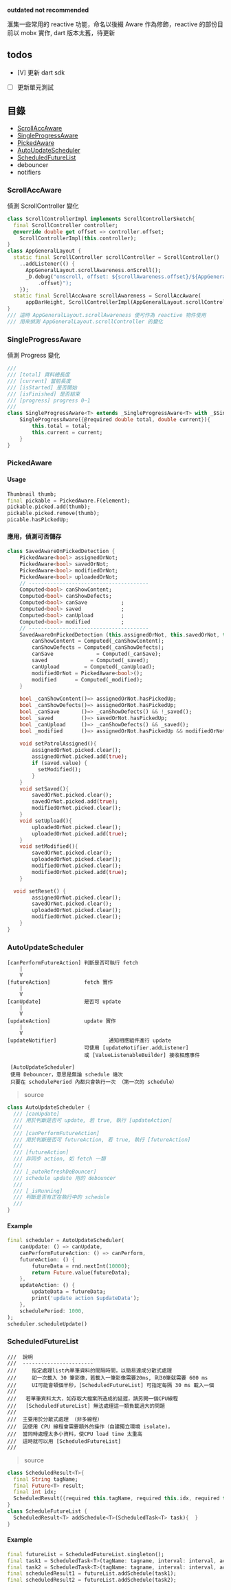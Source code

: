 __outdated not recommended__

滙集一些常用的 reactive 功能，命名以後綴 Aware 作為修飾，reactive 的部份目前以 mobx 實作, dart 版本太舊，待更新 

## todos
- [V] 更新 dart sdk
- [ ] 更新單元測試

## 目錄
- [ScrollAccAware](#ScrollAccAware)
- [SingleProgressAware](#SingleProgressAware)
- [PickedAware](#PickedAware)
- [AutoUpdateScheduler](#AutoUpdateScheduler)
- [ScheduledFutureList](#ScheduledFutureList)
- debouncer
- notifiers

### ScrollAccAware
偵測 ScrollController 變化
```dart
class ScrollControllerImpl implements ScrollControllerSketch{
  final ScrollController controller;
  @override double get offset => controller.offset;
	ScrollControllerImpl(this.controller);
}
class AppGeneralLayout {
  static final ScrollController scrollController = ScrollController()
    ..addListener(() {
      AppGeneralLayout.scrollAwareness.onScroll();
      _D.debug("onscroll, offset: ${scrollAwareness.offset}/${AppGeneralLayout.scrollController
          .offset}");
    });
  static final ScrollAccAware scrollAwareness = ScrollAccAware(
      appBarHeight, ScrollControllerImpl(AppGeneralLayout.scrollController));
}
/// 這時 AppGeneralLayout.scrollAwareness 便可作為 reactive 物件使用
/// 用來偵測 AppGeneralLayout.scrollController 的變化
```

### SingleProgressAware
偵測 Progress 變化
```dart
///
/// [total] 資料總長度
/// [current] 當前長度
/// [isStarted] 是否開始
/// [isFinished] 是否結束
/// [progress] progress 0~1
/// 
class SingleProgressAware<T> extends _SingleProgressAware<T> with _$SingleProgressAware<T>{
	SingleProgressAware({@required double total, double current}){
		this.total = total;
		this.current = current;
	}
}
```

### PickedAware
#### Usage
```dart
Thumbnail thumb;
final pickable = PickedAware.F(element);
pickable.picked.add(thumb);
pickable.picked.remove(thumb);
picable.hasPickedUp;
```
#### 應用，偵測可否儲存
```dart
class SavedAwareOnPickedDetection {
	PickedAware<bool> assignedOrNot;
	PickedAware<bool> savedOrNot;
	PickedAware<bool> modifiedOrNot;
	PickedAware<bool> uploadedOrNot;
	// ---------------------------------------
	Computed<bool> canShowContent;
	Computed<bool> canShowDefects;
	Computed<bool> canSave 			 ;
	Computed<bool> saved   			 ;
	Computed<bool> canUpload 		 ;
	Computed<bool> modified 		 ;
	// ---------------------------------------
	SavedAwareOnPickedDetection (this.assignedOrNot, this.savedOrNot, this.uploadedOrNot){
		canShowContent = Computed(_canShowContent);
		canShowDefects = Computed(_canShowDefects);
		canSave 			 = Computed(_canSave);
		saved 			   = Computed(_saved);
		canUpload 		 = Computed(_canUpload);
		modifiedOrNot = PickedAware<bool>();
		modified      = Computed(_modified);
	}
	
	bool _canShowContent()=> assignedOrNot.hasPickedUp;
	bool _canShowDefects()=> assignedOrNot.hasPickedUp;
	bool _canSave       ()=> _canShowDefects() && !_saved();
	bool _saved         ()=> savedOrNot.hasPickedUp;
	bool _canUpload     ()=> _canShowDefects() && _saved();
	bool _modified      ()=> assignedOrNot.hasPickedUp && modifiedOrNot.hasPickedUp;
	
	void setPatrolAssigned(){
		assignedOrNot.picked.clear();
		assignedOrNot.picked.add(true);
		if (saved.value) {
		  setModified();
		}
	}
	void setSaved(){
		savedOrNot.picked.clear();
		savedOrNot.picked.add(true);
		modifiedOrNot.picked.clear();
	}
	void setUpload(){
		uploadedOrNot.picked.clear();
		uploadedOrNot.picked.add(true);
	}
	void setModified(){
		savedOrNot.picked.clear();
		uploadedOrNot.picked.clear();
		modifiedOrNot.picked.clear();
		modifiedOrNot.picked.add(true);
	}

  void setReset() {
		assignedOrNot.picked.clear();
		savedOrNot.picked.clear();
		uploadedOrNot.picked.clear();
		modifiedOrNot.picked.clear();
	}
}

```

### AutoUpdateScheduler
```
[canPerformFutureAction] 判斷是否可執行 fetch
    |
    V
[futureAction]           fetch 實作
    |
    V
[canUpdate]              是否可 update
    |
    V
[updateAction]           update 實作
    |
    V
[updateNotifier]				 通知相應組件進行 update
                         可使用 [updateNotifier.addListener]
                         或 [ValueListenableBuilder] 接收相應事件

 [AutoUpdateScheduler]
 使用 Debouncer，意思是無論 schedule 幾次
 只要在 schedulePeriod 內都只會執行一次 （第一次的 schedule）
```
> source
```dart
class AutoUpdateScheduler {
  /// [canUpdate]
  /// 用於判斷是否可 update, 若 true, 執行 [updateAction]
  ///
  /// [canPerformFutureAction]
  /// 用於判斷是否可 futureAction, 若 true, 執行 [futureAction]
  ///
  /// [futureAction]
  /// 非同步 action, 如 fetch 一類
  ///
  /// [_autoRefreshDeBouncer]
  /// schedule update 用的 debouncer
  ///
  /// [_isRunning]
  /// 判斷是否有正在執行中的 schedule
  ///
}
```

#### Example
```dart
final scheduler = AutoUpdateScheduler(
    canUpdate: () => canUpdate,
    canPerformFutureAction: () => canPerform,
    futureAction: () {
        futureData = rnd.nextInt(10000);
        return Future.value(futureData);
    },
    updateAction: () {
        updateData = futureData;
        print('update action $updateData');
    },
    schedulePeriod: 1000,
);
scheduler.scheduleUpdate()
```

### ScheduledFutureList
```
///  說明
///  -----------------------
///  	指定處理list內單筆資料的間隔時間，以簡易達成分散式處理
/// 	如一次載入 30 筆影像，若載入一筆影像需要20ms, 則30筆就需要 600 ms
///     UI可能會頓個半秒，[ScheduledFutureList] 可指定每隔 30 ms 載入一個
///
///   若單筆資料太大，如存取大檔案所造成的延遲，請另開一個CPU線程
///   [ScheduledFutureList] 無法處理這一類負載過大的問題
///
///  主要用於分散式處理 （非多線程）
///  因使用 CPU 線程會需要額外的操作（自建獨立環境 isolate)，
///  當同時處理太多小資料，使CPU load time 太重高
///  這時就可以用 [ScheduledFutureList]
///  
```

> source
```dart
class ScheduledResult<T>{
  final String tagName;
  final Future<T> result;
  final int idx;
  ScheduledResult({required this.tagName, required this.idx, required this.result});
}
class ScheduleFutureList {
  ScheduledResult<T> addSchedule<T>(ScheduledTask<T> task){  }
}
```

#### Example
```dart
final futureList = ScheduledFutureList.singleton();
final task1 = ScheduledTask<T>(tagName: tagname, interval: interval, action: action);
final task2 = ScheduledTask<T>(tagName: tagname, interval: interval, action: action);
final scheduledResult1 = futureList.addSchedule(task1);
final scheduledResult2 = futureList.addSchedule(task2);
```





[autoupdate-test]: ./test/io.cmd.test.dart
[bhaviors-test]: ./test/io.codec.test.dart
[dbouncer-test]: ./test/io.glob.test.dart
[schedule-test]: ./test/io.logger.test.dart
[group_aware-test]: ./test/fileio.test.dart
[portfolio]: https://gordianknotC.github.io/portfolio2019Fl



